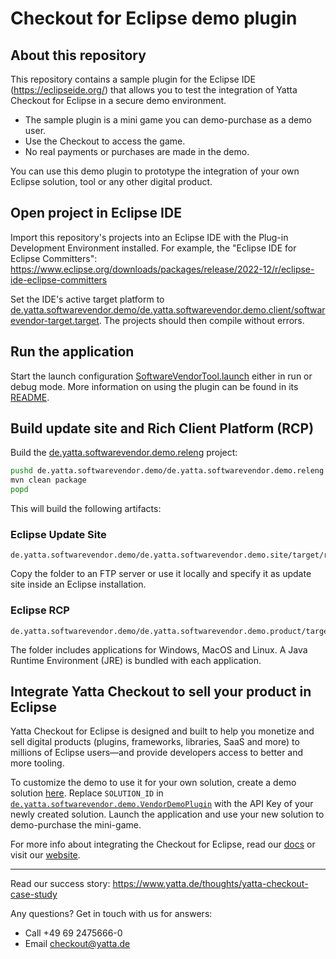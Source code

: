 # Checkout for Eclipse demo plugin

## About this repository

This repository contains a sample plugin for the Eclipse IDE (https://eclipseide.org/) that allows you to test the integration of Yatta Checkout for Eclipse in a secure demo environment.
*  The sample plugin is a mini game you can demo-purchase as a demo user.
*  Use the Checkout to access the game.
*  No real payments or purchases are made in the demo.

You can use this demo plugin to prototype the integration of your own Eclipse solution, tool or any other digital product.

## Open project in Eclipse IDE

Import this repository's projects into an Eclipse IDE with the Plug-in Development Environment installed. For example, the "Eclipse IDE for Eclipse Committers": https://www.eclipse.org/downloads/packages/release/2022-12/r/eclipse-ide-eclipse-committers

Set the IDE's active target platform to [de.yatta.softwarevendor.demo/de.yatta.softwarevendor.demo.client/softwarevendor-target.target](de.yatta.softwarevendor.demo/de.yatta.softwarevendor.demo.client/softwarevendor-target.target). The projects should then compile without errors.

## Run the application

Start the launch configuration [SoftwareVendorTool.launch](de.yatta.softwarevendor.demo/de.yatta.softwarevendor.demo.client/SoftwareVendorTool.launch) either in run or debug mode.
More information on using the plugin can be found in its [README](de.yatta.softwarevendor.demo/de.yatta.softwarevendor.demo.product/README.txt).

## Build update site and Rich Client Platform (RCP)

Build the [de.yatta.softwarevendor.demo.releng](de.yatta.softwarevendor.demo/de.yatta.softwarevendor.demo.releng) project:
```bash
pushd de.yatta.softwarevendor.demo/de.yatta.softwarevendor.demo.releng
mvn clean package
popd
```
This will build the following artifacts:

### Eclipse Update Site
```
de.yatta.softwarevendor.demo/de.yatta.softwarevendor.demo.site/target/repository/
```
Copy the folder to an FTP server or use it locally and specify it as update site inside an Eclipse installation.

### Eclipse RCP
```
de.yatta.softwarevendor.demo/de.yatta.softwarevendor.demo.product/target/products/
```
The folder includes applications for Windows, MacOS and Linux. A Java Runtime Environment (JRE) is bundled with each application.

## Integrate Yatta Checkout to sell your product in Eclipse

Yatta Checkout for Eclipse is designed and built to help you monetize and sell digital products (plugins, frameworks, libraries, SaaS and more) to millions of Eclipse users—and provide developers access to better and more tooling.

To customize the demo to use it for your own solution, create a demo solution [here](https://www.yatta.de/portal). Replace `SOLUTION_ID` in [`de.yatta.softwarevendor.demo.VendorDemoPlugin`](de.yatta.softwarevendor.demo/de.yatta.softwarevendor.demo.client/src/de/yatta/softwarevendor/demo/VendorDemoPlugin.java) with the API Key of your newly created solution. Launch the application and use your new solution to demo-purchase the mini-game.

For more info about integrating the Checkout for Eclipse, read our [docs](https://www.yatta.de/docs) or visit our [website](https://www.yatta.de/checkout-for-eclipse).

---
Read our success story: https://www.yatta.de/thoughts/yatta-checkout-case-study

Any questions? Get in touch with us for answers:
  - Call +49 69 2475666-0
  - Email checkout@yatta.de
